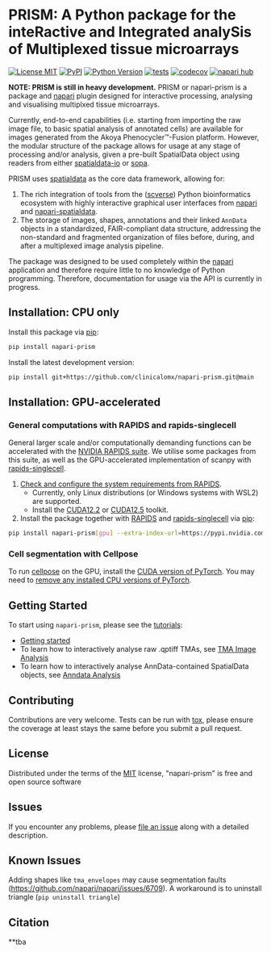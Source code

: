 # PRISM: A **P**ython package for the inte**R**active and **I**ntegrated analy**S**is of **M**ultiplexed tissue microarrays

<!--
#FUTURE: package logo
-->

[![License MIT](https://img.shields.io/pypi/l/napari-prism.svg?color=green)](https://github.com/clinicalomx/napari-prism/raw/main/LICENSE)
[![PyPI](https://img.shields.io/pypi/v/napari-prism.svg?color=green)](https://pypi.org/project/napari-prism)
[![Python Version](https://img.shields.io/pypi/pyversions/napari-prism.svg?color=green)](https://python.org)
[![tests](https://github.com/clinicalomx/napari-prism/workflows/tests/badge.svg)](https://github.com/clinicalomx/napari-prism/actions)
[![codecov](https://codecov.io/gh/clinicalomx/napari-prism/branch/main/graph/badge.svg)](https://codecov.io/gh/clinicalomx/napari-prism)
[![napari hub](https://img.shields.io/endpoint?url=https://api.napari-hub.org/shields/napari-prism)](https://napari-hub.org/plugins/napari-prism)

**NOTE: PRISM is still in heavy development.**
PRISM or napari-prism is a package and [napari] plugin designed for interactive processing, analysing and visualising multiplxed tissue microarrays.

Currently, end-to-end capabilities (i.e. starting from importing the raw image file, to basic spatial analysis of annotated cells) are available for images generated from the
Akoya Phenocycler™-Fusion platform. However, the modular structure of the
package allows for usage at any stage of processing and/or analysis, given a pre-built SpatialData object using readers from either
[spatialdata-io] or [sopa].

PRISM uses [spatialdata] as the core data framework, allowing for:

1. The rich integration of tools from the ([scverse]) Python bioinformatics ecosystem with highly interactive graphical user interfaces from [napari] and [napari-spatialdata].
2. The storage of images, shapes, annotations and their linked `AnnData` objects in a standardized, FAIR-compliant data structure, addressing the non-standard and fragmented organization of files before, during, and after a multiplexed image analysis pipeline.

The package was designed to be used completely within the [napari] application and therefore require little to no knowledge of Python programming. Therefore, documentation for usage via the API is currently in progress.

## Installation: CPU only

Install this package via [pip]:

```bash
pip install napari-prism
```

Install the latest development version:

```bash
pip install git+https://github.com/clinicalomx/napari-prism.git@main
```

## Installation: GPU-accelerated

### General computations with RAPIDS and rapids-singlecell

General larger scale and/or computationally demanding functions can be accelerated with the [NVIDIA RAPIDS suite](https://rapids.ai/). We utilise some packages from this suite, as well as the GPU-accelerated implementation of scanpy with [rapids-singlecell].

1. [Check and configure the system requirements from RAPIDS](https://docs.rapids.ai/install/#system-req).
    - Currently, only Linux distributions (or Windows systems with WSL2) are supported.
    - Install the [CUDA12.2](https://developer.nvidia.com/cuda-12-2-2-download-archive) or [CUDA12.5](https://developer.nvidia.com/cuda-12-5-1-download-archive) toolkit.
2. Install the package together with [RAPIDS] and [rapids-singlecell] via [pip]:

```bash
pip install napari-prism[gpu] --extra-index-url=https://pypi.nvidia.com
```

### Cell segmentation with Cellpose

To run [cellpose] on the GPU, install the [CUDA version of PyTorch](https://pytorch.org/get-started/locally/). You may need to [remove any installed CPU versions of PyTorch](https://github.com/MouseLand/cellpose?tab=readme-ov-file#gpu-version-cuda-on-windows-or-linux).

## Getting Started

To start using `napari-prism`, please see the [tutorials](https://napari-prism.readthedocs.io/en/latest/notebooks/getting_started.html#):

-   [Getting started](https://napari-prism.readthedocs.io/en/latest/notebooks/getting_started.html)
-   To learn how to interactively analyse raw .qptiff TMAs, see [TMA Image Analysis](https://napari-prism.readthedocs.io/en/latest/notebooks/tma_usage.html)
-   To learn how to interactively analyse AnnData-contained SpatialData objects, see [Anndata Analysis](https://napari-prism.readthedocs.io/en/latest/notebooks/adata_usage.html)

## Contributing

Contributions are very welcome. Tests can be run with [tox], please ensure
the coverage at least stays the same before you submit a pull request.

## License

Distributed under the terms of the [MIT] license,
"napari-prism" is free and open source software

## Issues

If you encounter any problems, please [file an issue] along with a detailed description.

## Known Issues
Adding shapes like `tma_envelopes` may cause segmentation faults (https://github.com/napari/napari/issues/6709). A workaround is to uninstall triangle (`pip uninstall triangle`)

## Citation

\*\*tba

[napari]: https://github.com/napari/napari
[@napari]: https://github.com/napari
[MIT]: http://opensource.org/licenses/MIT
[BSD-3]: http://opensource.org/licenses/BSD-3-Clause
[GNU GPL v3.0]: http://www.gnu.org/licenses/gpl-3.0.txt
[GNU LGPL v3.0]: http://www.gnu.org/licenses/lgpl-3.0.txt
[Apache Software License 2.0]: http://www.apache.org/licenses/LICENSE-2.0
[Mozilla Public License 2.0]: https://www.mozilla.org/media/MPL/2.0/index.txt
[file an issue]: https://github.com/clinicalomx/napari-prism/issues
[tox]: https://tox.readthedocs.io/en/latest/
[pip]: https://pypi.org/project/pip/
[PyPI]: https://pypi.org/
[PyTorch]: https://pytorch.org/
[cellpose]: https://github.com/MouseLand/cellpose
[RAPIDS]: https://rapids.ai/
[rapids-singlecell]: https://github.com/scverse/rapids_singlecell
[spatialdata]: https://github.com/scverse/spatialdata/tree/main
[napari-spatialdata]: https://github.com/scverse/napari-spatialdata/tree/main
[spatialdata-io]: https://github.com/scverse/spatialdata-io
[sopa]: https://github.com/gustaveroussy/sopa
[scverse]: https://scverse.org/
